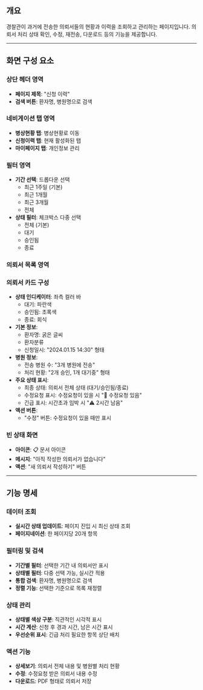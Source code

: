 ## 개요

경찰관이 과거에 전송한 의뢰서들의 현황과 이력을 조회하고 관리하는 페이지입니다. 의뢰서 처리 상태 확인, 수정, 재전송, 다운로드 등의 기능을 제공합니다.

---

## 화면 구성 요소

### 상단 헤더 영역

- **페이지 제목**: "신청 이력"
- **검색 버튼**: 환자명, 병원명으로 검색

### 네비게이션 탭 영역

- **병상현황 탭**: 병상현황로 이동
- **신청이력 탭**: 현재 활성화된 탭
- **마이페이지 탭**: 개인정보 관리

### 필터 영역

- **기간 선택**: 드롭다운 선택
    - 최근 1주일 (기본)
    - 최근 1개월
    - 최근 3개월
    - 전체
- **상태 필터**: 체크박스 다중 선택
    - 전체 (기본)
    - 대기
    - 승인됨
    - 종료

### 의뢰서 목록 영역

### 의뢰서 카드 구성

- **상태 인디케이터**: 좌측 컬러 바
    - 대기: 파란색
    - 승인됨: 초록색
    - 종료: 회식
- **기본 정보**:
    - 환자명: 굵은 글씨
    - 환자분류
    - 신청일시: "2024.01.15 14:30" 형태
- **병원 정보**:
    - 전송 병원 수: "3개 병원에 전송"
    - 처리 현황: "2개 승인, 1개 대기중" 형태
- **주요 상태 표시**:
    - 최종 상태: 의뢰서 전체 상태 (대기/승인됨/종료)
    - 수정요청 표시: 수정요청이 있을 시 "📝 수정요청 있음"
    - 긴급 표시: 시간초과 임박 시 "⚠️ 2시간 남음"
- **액션 버튼**:
    - "수정" 버튼: 수정요청이 있을 때만 표시

### 빈 상태 화면

- **아이콘**: 📋 문서 아이콘
- **메시지**: "아직 작성한 의뢰서가 없습니다"
- **액션**: "새 의뢰서 작성하기" 버튼

---

## 기능 명세

### 데이터 조회

- **실시간 상태 업데이트**: 페이지 진입 시 최신 상태 조회
- **페이지네이션**: 한 페이지당 20개 항목

### 필터링 및 검색

- **기간별 필터**: 선택한 기간 내 의뢰서만 표시
- **상태별 필터**: 다중 선택 가능, 실시간 적용
- **통합 검색**: 환자명, 병원명으로 검색
- **정렬 기능**: 선택한 기준으로 목록 재정렬

### 상태 관리

- **상태별 색상 구분**: 직관적인 시각적 표시
- **시간 계산**: 신청 후 경과 시간, 남은 시간 표시
- **우선순위 표시**: 긴급 처리 필요한 항목 상단 배치

### 액션 기능

- **상세보기**: 의뢰서 전체 내용 및 병원별 처리 현황
- **수정**: 수정요청 받은 의뢰서 내용 수정
- **다운로드**: PDF 형태로 의뢰서 저장